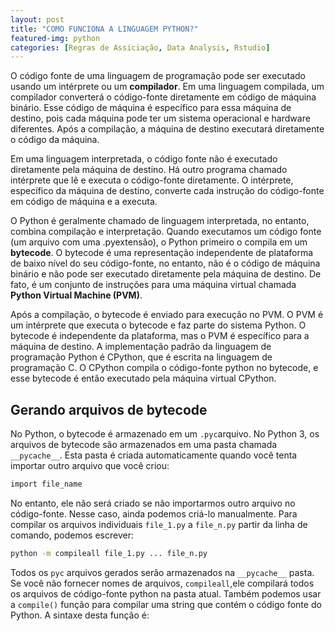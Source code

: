 ```yaml
---
layout: post
title: "COMO FUNCIONA A LINGUAGEM PYTHON?"
featured-img: python
categories: [Regras de Assiciação, Data Analysis, Rstudio]
---
```


O código fonte de uma linguagem de programação pode ser executado
usando um intérprete ou um **compilador**. Em uma linguagem compilada,
um compilador converterá o código-fonte diretamente em código de
máquina binário. Esse código de máquina é específico para essa
máquina de destino, pois cada máquina pode ter um sistema operacional
e hardware diferentes. Após a compilação, a máquina de destino executará
diretamente o código da máquina.

Em uma linguagem interpretada, o código fonte não é executado diretamente
pela máquina de destino. Há outro programa chamado intérprete que lê e executa
o código-fonte diretamente. O intérprete, específico da máquina de destino,
converte cada instrução do código-fonte em código de máquina e a executa.

O Python é geralmente chamado de linguagem interpretada, no entanto, 
combina compilação e interpretação. Quando executamos um 
código fonte (um arquivo com uma .pyextensão), o Python primeiro o compila 
em um **bytecode**. O bytecode é uma representação independente de plataforma 
de baixo nível do seu código-fonte, no entanto, não é o código de máquina binário 
e não pode ser executado diretamente pela máquina de destino. De fato, 
é um conjunto de instruções para uma máquina virtual chamada 
**Python Virtual Machine (PVM)**.

Após a compilação, o bytecode é enviado para execução no PVM. O PVM é um 
intérprete que executa o bytecode e faz parte do sistema Python. O bytecode 
é independente da plataforma, mas o PVM é específico para a máquina de destino. 
A implementação padrão da linguagem de programação Python é CPython, 
que é escrita na linguagem de programação C. O CPython compila o código-fonte 
python no bytecode, e esse bytecode é então executado pela 
máquina virtual CPython.

## Gerando arquivos de bytecode

No Python, o bytecode é armazenado em um ```.pyc```arquivo. No Python 3, 
os arquivos de bytecode são armazenados em uma pasta chamada 
```__pycache__```. Esta pasta é criada automaticamente quando você tenta 
importar outro arquivo que você criou:

```bash
import file_name 
```
No entanto, ele não será criado se não importarmos outro arquivo no código-fonte. 
Nesse caso, ainda podemos criá-lo manualmente. Para compilar os arquivos individuais 
```file_1.py``` a ```file_n.py``` partir da linha de comando, podemos escrever:

```bash 
python -m compileall file_1.py ... file_n.py
```

Todos os ```pyc``` arquivos gerados serão armazenados na ```__pycache__``` pasta. 
Se você não fornecer nomes de arquivos, ```compileall```,ele compilará todos 
os arquivos de código-fonte python na pasta atual.
Também podemos usar a ```compile()``` função para compilar uma string 
que contém o código fonte do Python. A sintaxe desta função é:

